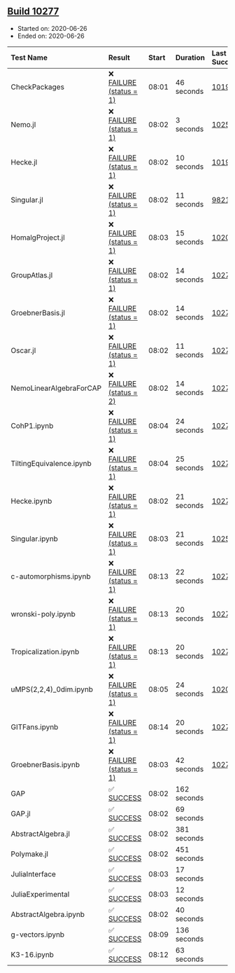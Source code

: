 ## [Build 10277](https://oscarci.mathematik.uni-kl.de/job/oscar/10277/)

* Started on: 2020-06-26
* Ended on: 2020-06-26

| Test Name    | Result | Start | Duration | Last Success | First Failure |
|:-------------|:-------|:------|:---------|:-------------|:--------------|
| CheckPackages | ❌ [FAILURE (status = 1)](https://oscarci.mathematik.uni-kl.de/job/oscar/10277/artifact/logs/build-10277/CheckPackages.log) | 08:01 | 46 seconds | [10197](https://oscarci.mathematik.uni-kl.de/job/oscar/10197/) | [10198](https://oscarci.mathematik.uni-kl.de/job/oscar/10198/) |
| Nemo.jl | ❌ [FAILURE (status = 1)](https://oscarci.mathematik.uni-kl.de/job/oscar/10277/artifact/logs/build-10277/Nemo.jl.log) | 08:02 | 3 seconds | [10252](https://oscarci.mathematik.uni-kl.de/job/oscar/10252/) | [10253](https://oscarci.mathematik.uni-kl.de/job/oscar/10253/) |
| Hecke.jl | ❌ [FAILURE (status = 1)](https://oscarci.mathematik.uni-kl.de/job/oscar/10277/artifact/logs/build-10277/Hecke.jl.log) | 08:02 | 10 seconds | [10197](https://oscarci.mathematik.uni-kl.de/job/oscar/10197/) | [10198](https://oscarci.mathematik.uni-kl.de/job/oscar/10198/) |
| Singular.jl | ❌ [FAILURE (status = 1)](https://oscarci.mathematik.uni-kl.de/job/oscar/10277/artifact/logs/build-10277/Singular.jl.log) | 08:02 | 11 seconds | [9821](https://oscarci.mathematik.uni-kl.de/job/oscar/9821/) | [9822](https://oscarci.mathematik.uni-kl.de/job/oscar/9822/) |
| HomalgProject.jl | ❌ [FAILURE (status = 1)](https://oscarci.mathematik.uni-kl.de/job/oscar/10277/artifact/logs/build-10277/HomalgProject.jl.log) | 08:03 | 15 seconds | [10209](https://oscarci.mathematik.uni-kl.de/job/oscar/10209/) | [10210](https://oscarci.mathematik.uni-kl.de/job/oscar/10210/) |
| GroupAtlas.jl | ❌ [FAILURE (status = 1)](https://oscarci.mathematik.uni-kl.de/job/oscar/10277/artifact/logs/build-10277/GroupAtlas.jl.log) | 08:02 | 14 seconds | [10276](https://oscarci.mathematik.uni-kl.de/job/oscar/10276/) | [10277](https://oscarci.mathematik.uni-kl.de/job/oscar/10277/) |
| GroebnerBasis.jl | ❌ [FAILURE (status = 1)](https://oscarci.mathematik.uni-kl.de/job/oscar/10277/artifact/logs/build-10277/GroebnerBasis.jl.log) | 08:02 | 14 seconds | [10276](https://oscarci.mathematik.uni-kl.de/job/oscar/10276/) | [10277](https://oscarci.mathematik.uni-kl.de/job/oscar/10277/) |
| Oscar.jl | ❌ [FAILURE (status = 1)](https://oscarci.mathematik.uni-kl.de/job/oscar/10277/artifact/logs/build-10277/Oscar.jl.log) | 08:02 | 11 seconds | [10276](https://oscarci.mathematik.uni-kl.de/job/oscar/10276/) | [10277](https://oscarci.mathematik.uni-kl.de/job/oscar/10277/) |
| NemoLinearAlgebraForCAP | ❌ [FAILURE (status = 2)](https://oscarci.mathematik.uni-kl.de/job/oscar/10277/artifact/logs/build-10277/NemoLinearAlgebraForCAP.log) | 08:02 | 14 seconds | [10274](https://oscarci.mathematik.uni-kl.de/job/oscar/10274/) | [10275](https://oscarci.mathematik.uni-kl.de/job/oscar/10275/) |
| CohP1.ipynb | ❌ [FAILURE (status = 1)](https://oscarci.mathematik.uni-kl.de/job/oscar/10277/artifact/logs/build-10277/CohP1.ipynb.log) | 08:04 | 24 seconds | [10274](https://oscarci.mathematik.uni-kl.de/job/oscar/10274/) | [10275](https://oscarci.mathematik.uni-kl.de/job/oscar/10275/) |
| TiltingEquivalence.ipynb | ❌ [FAILURE (status = 1)](https://oscarci.mathematik.uni-kl.de/job/oscar/10277/artifact/logs/build-10277/TiltingEquivalence.ipynb.log) | 08:04 | 25 seconds | [10274](https://oscarci.mathematik.uni-kl.de/job/oscar/10274/) | [10275](https://oscarci.mathematik.uni-kl.de/job/oscar/10275/) |
| Hecke.ipynb | ❌ [FAILURE (status = 1)](https://oscarci.mathematik.uni-kl.de/job/oscar/10277/artifact/logs/build-10277/Hecke.ipynb.log) | 08:02 | 21 seconds | [10276](https://oscarci.mathematik.uni-kl.de/job/oscar/10276/) | [10277](https://oscarci.mathematik.uni-kl.de/job/oscar/10277/) |
| Singular.ipynb | ❌ [FAILURE (status = 1)](https://oscarci.mathematik.uni-kl.de/job/oscar/10277/artifact/logs/build-10277/Singular.ipynb.log) | 08:03 | 21 seconds | [10252](https://oscarci.mathematik.uni-kl.de/job/oscar/10252/) | [10253](https://oscarci.mathematik.uni-kl.de/job/oscar/10253/) |
| c-automorphisms.ipynb | ❌ [FAILURE (status = 1)](https://oscarci.mathematik.uni-kl.de/job/oscar/10277/artifact/logs/build-10277/c-automorphisms.ipynb.log) | 08:13 | 22 seconds | [10275](https://oscarci.mathematik.uni-kl.de/job/oscar/10275/) | [10276](https://oscarci.mathematik.uni-kl.de/job/oscar/10276/) |
| wronski-poly.ipynb | ❌ [FAILURE (status = 1)](https://oscarci.mathematik.uni-kl.de/job/oscar/10277/artifact/logs/build-10277/wronski-poly.ipynb.log) | 08:13 | 20 seconds | [10275](https://oscarci.mathematik.uni-kl.de/job/oscar/10275/) | [10276](https://oscarci.mathematik.uni-kl.de/job/oscar/10276/) |
| Tropicalization.ipynb | ❌ [FAILURE (status = 1)](https://oscarci.mathematik.uni-kl.de/job/oscar/10277/artifact/logs/build-10277/Tropicalization.ipynb.log) | 08:13 | 20 seconds | [10275](https://oscarci.mathematik.uni-kl.de/job/oscar/10275/) | [10276](https://oscarci.mathematik.uni-kl.de/job/oscar/10276/) |
| uMPS(2,2,4)_0dim.ipynb | ❌ [FAILURE (status = 1)](https://oscarci.mathematik.uni-kl.de/job/oscar/10277/artifact/logs/build-10277/uMPS-2-2-4-_0dim.ipynb.log) | 08:05 | 24 seconds | [10209](https://oscarci.mathematik.uni-kl.de/job/oscar/10209/) | [10210](https://oscarci.mathematik.uni-kl.de/job/oscar/10210/) |
| GITFans.ipynb | ❌ [FAILURE (status = 1)](https://oscarci.mathematik.uni-kl.de/job/oscar/10277/artifact/logs/build-10277/GITFans.ipynb.log) | 08:14 | 20 seconds | [10276](https://oscarci.mathematik.uni-kl.de/job/oscar/10276/) | [10277](https://oscarci.mathematik.uni-kl.de/job/oscar/10277/) |
| GroebnerBasis.ipynb | ❌ [FAILURE (status = 1)](https://oscarci.mathematik.uni-kl.de/job/oscar/10277/artifact/logs/build-10277/GroebnerBasis.ipynb.log) | 08:03 | 42 seconds | [10276](https://oscarci.mathematik.uni-kl.de/job/oscar/10276/) | [10277](https://oscarci.mathematik.uni-kl.de/job/oscar/10277/) |
| GAP | ✅ [SUCCESS](https://oscarci.mathematik.uni-kl.de/job/oscar/10277/artifact/logs/build-10277/GAP.log) | 08:02 | 162 seconds |  |  |
| GAP.jl | ✅ [SUCCESS](https://oscarci.mathematik.uni-kl.de/job/oscar/10277/artifact/logs/build-10277/GAP.jl.log) | 08:02 | 69 seconds |  |  |
| AbstractAlgebra.jl | ✅ [SUCCESS](https://oscarci.mathematik.uni-kl.de/job/oscar/10277/artifact/logs/build-10277/AbstractAlgebra.jl.log) | 08:02 | 381 seconds |  |  |
| Polymake.jl | ✅ [SUCCESS](https://oscarci.mathematik.uni-kl.de/job/oscar/10277/artifact/logs/build-10277/Polymake.jl.log) | 08:02 | 451 seconds |  |  |
| JuliaInterface | ✅ [SUCCESS](https://oscarci.mathematik.uni-kl.de/job/oscar/10277/artifact/logs/build-10277/JuliaInterface.log) | 08:03 | 17 seconds |  |  |
| JuliaExperimental | ✅ [SUCCESS](https://oscarci.mathematik.uni-kl.de/job/oscar/10277/artifact/logs/build-10277/JuliaExperimental.log) | 08:03 | 12 seconds |  |  |
| AbstractAlgebra.ipynb | ✅ [SUCCESS](https://oscarci.mathematik.uni-kl.de/job/oscar/10277/artifact/logs/build-10277/AbstractAlgebra.ipynb.log) | 08:02 | 40 seconds |  |  |
| g-vectors.ipynb | ✅ [SUCCESS](https://oscarci.mathematik.uni-kl.de/job/oscar/10277/artifact/logs/build-10277/g-vectors.ipynb.log) | 08:09 | 136 seconds |  |  |
| K3-16.ipynb | ✅ [SUCCESS](https://oscarci.mathematik.uni-kl.de/job/oscar/10277/artifact/logs/build-10277/K3-16.ipynb.log) | 08:12 | 63 seconds |  |  |
